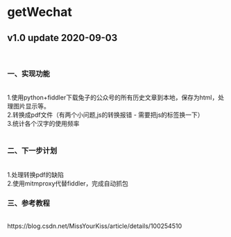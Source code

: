 # getWechat
## v1.0 update 2020-09-03
<br/>

### 一、实现功能 
<br/>
1.使用python+fiddler下载兔子的公众号的所有历史文章到本地，保存为html，处理图片显示等。
<br/>
2.转换成pdf文件（有两个小问题,js的转换报错 - 需要把js的标签换一下）
<br/>
3.统计各个汉字的使用频率
<br/>
<br/>

### 二、下一步计划
<br/>
1.处理转换pdf的缺陷
<br/>
2.使用mitmproxy代替fiddler，完成自动抓包
<br/>

### 三、参考教程
<br/>
https://blog.csdn.net/MissYourKiss/article/details/100254510
